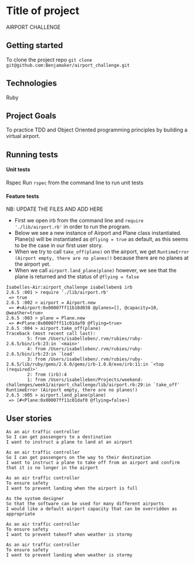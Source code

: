 # Title of project
AIRPORT CHALLENGE

## Getting started
To clone the project repo
`git clone git@github.com:Benjamaker/airport_challenge.git`

## Technologies
Ruby

## Project Goals
To practice TDD and Object Oriented programming principles by building a virtual airport.

## Running tests
#### Unit tests
Rspec
Run `rspec` from the command line to run unit tests
#### Feature tests
NB: UPDATE THE FILES AND ADD HERE
- First we open irb from the command line and `require './lib/airport.rb'` in order to run the program.
- Below we see a new instance of Airport and Plane class instantiated. Plane(s) will be instantiated as `@flying = true` as default, as this seems to be the case in our first user story.
- When we try to call `take_off(plane)` on the airport, we get `RuntimeError (Airport empty, there are no planes!)` because there are no planes at the airport yet.
- When we call `airport.land_plane(plane)` however, we see that the plane is returned and the status of `@flying = false`

```
Isabelles-Air:airport_challenge isabelleben$ irb
2.6.5 :001 > require './lib/airport.rb'
 => true
2.6.5 :002 > airport = Airport.new
 => #<Airport:0x00007ff11b10d038 @planes=[], @capacity=10, @weather=true>
2.6.5 :003 > plane = Plane.new
 => #<Plane:0x00007ff11c01daf0 @flying=true>
2.6.5 :004 > airport.take_off(plane)
Traceback (most recent call last):
        5: from /Users/isabelleben/.rvm/rubies/ruby-2.6.5/bin/irb:23:in `<main>'
        4: from /Users/isabelleben/.rvm/rubies/ruby-2.6.5/bin/irb:23:in `load'
        3: from /Users/isabelleben/.rvm/rubies/ruby-2.6.5/lib/ruby/gems/2.6.0/gems/irb-1.0.0/exe/irb:11:in `<top (required)>'
        2: from (irb):4
        1: from /Users/isabelleben/Projects/weekend-challenges/week1/airport_challenge/lib/airport.rb:29:in `take_off'
RuntimeError (Airport empty, there are no planes!)
2.6.5 :005 > airport.land_plane(plane)
 => [#<Plane:0x00007ff11c01daf0 @flying=false>]
```

## User stories
```
As an air traffic controller
So I can get passengers to a destination
I want to instruct a plane to land at an airport

As an air traffic controller
So I can get passengers on the way to their destination
I want to instruct a plane to take off from an airport and confirm that it is no longer in the airport

As an air traffic controller
To ensure safety
I want to prevent landing when the airport is full

As the system designer
So that the software can be used for many different airports
I would like a default airport capacity that can be overridden as appropriate

As an air traffic controller
To ensure safety
I want to prevent takeoff when weather is stormy

As an air traffic controller
To ensure safety
I want to prevent landing when weather is stormy
```

